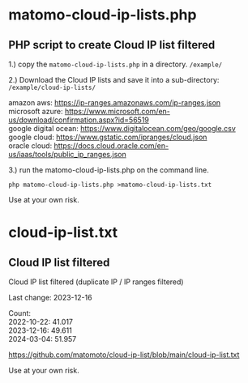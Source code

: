# matomo-cloud-ip-lists.php
## PHP script to create Cloud IP list filtered

1.) copy the `matomo-cloud-ip-lists.php` in a directory.
`/example/`

2.) Download the Cloud IP lists and save it into a sub-directory:
`/example/cloud-ip-lists/`

amazon aws: https://ip-ranges.amazonaws.com/ip-ranges.json    
microsoft azure: https://www.microsoft.com/en-us/download/confirmation.aspx?id=56519    
google digital ocean: https://www.digitalocean.com/geo/google.csv    
google cloud: https://www.gstatic.com/ipranges/cloud.json    
oracle cloud: https://docs.cloud.oracle.com/en-us/iaas/tools/public_ip_ranges.json   

3.) run the matomo-cloud-ip-lists.php on the command line.

`php matomo-cloud-ip-lists.php >matomo-cloud-ip-lists.txt`

Use at your own risk.

# cloud-ip-list.txt
## Cloud IP list filtered
Cloud IP list filtered (duplicate IP / IP ranges filtered)

Last change: 2023-12-16

Count:    
2022-10-22: 41.017    
2023-12-16: 49.611    
2024-03-04: 51.957    

https://github.com/matomoto/cloud-ip-list/blob/main/cloud-ip-list.txt

Use at your own risk.
